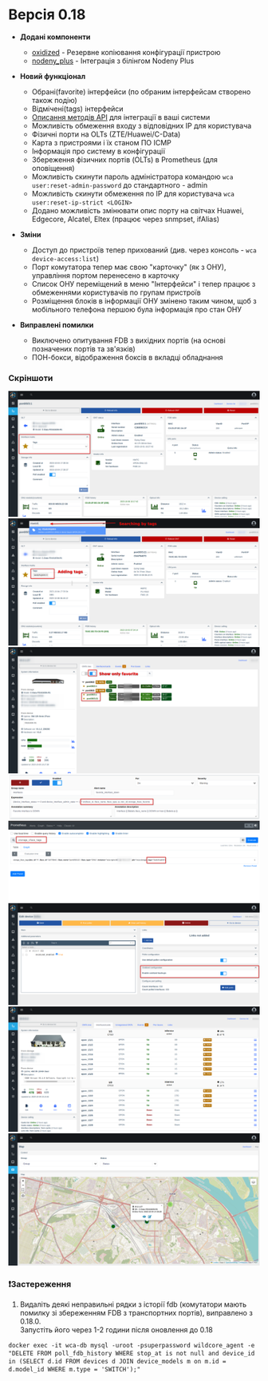 # Версія 0.18 

* **Додані компоненти**
    - [oxidized](../components/oxidized.md) - Резервне копіювання конфігурації пристрою
    - [nodeny_plus](../components/nodeny_plus.md) - Інтеграція з білінгом Nodeny Plus 

* **Новий функціонал**
    - Обрані(favorite) інтерфейси (по обраним інтерфейсам створено також подію)
    - Відмічені(tags) інтерфейси
    - [Описання методів API](../api/examples.md) для інтеграції в ваші системи 
    - Можливість обмеження входу з відповідних IP для користувача
    - Фізичні порти на OLTs (ZTE/Huawei/C-Data)
    - Карта з пристроями і їх станом ПО ICMP
    - Інформація про систему в конфігурації
    - Збереження фізичних портів (OLTs) в Prometheus (для оповіщення)
    - Можливість скинути пароль адміністратора командою `wca user:reset-admin-password` до стандартного - admin
    - Можливість скинути обмеження по IP для користувача `wca user:reset-ip-strict <LOGIN>`
    - Додано можливість змінювати опис порту на світчах Huawei, Edgecore, Alcatel, Eltex (працює через snmpset, ifAlias) 
* **Зміни**
    - Доступ до пристроїв тепер прихований (див. через консоль - `wca device-access:list`)
    - Порт комутатора тепер має свою "карточку" (як з ОНУ), управління портом перенесено в карточку
    - Список ОНУ переміщений в меню "Інтерфейси" і тепер працює з обмеженнями користувачів по групам пристроїв
    - Розміщення блоків в інформації ОНУ змінено таким чином, щоб з мобільного телефона першою була інформація про стан ОНУ


* **Виправлені помилки**
    - Виключено опитування FDB з вихідних портів (на основі позначених портів та зв'язків)
    - ПОН-бокси, відображення боксів в вкладці обладнання 

### Скріншоти
![](../assets/0_18/tags.png)
![](../assets/0_18/searching_by_tag.png)
![](../assets/0_18/favorite_on_olt.png)
![](../assets/0_18/new_event_with_favorite_interface.png)
![](../assets/0_18/tags_in_prometheus.png)
![](../assets/0_18/oxidized_backups.png)
![](../assets/0_18/phys_ports.png)
![](../assets/0_18/device_map.png)
 

### ❗Застереження
1. Видаліть деякі неправильні рядки з історії fdb (комутатори мають помилку зі збереженням FDB з транспортних портів), виправлено з 0.18.0.    
Запустіть його через 1-2 години після оновлення до 0.18
```      
docker exec -it wca-db mysql -uroot -psuperpassword wildcore_agent -e "DELETE FROM poll_fdb_history WHERE stop_at is not null and device_id in (SELECT d.id FROM devices d JOIN device_models m on m.id = d.model_id WHERE m.type = 'SWITCH');"     
```     
